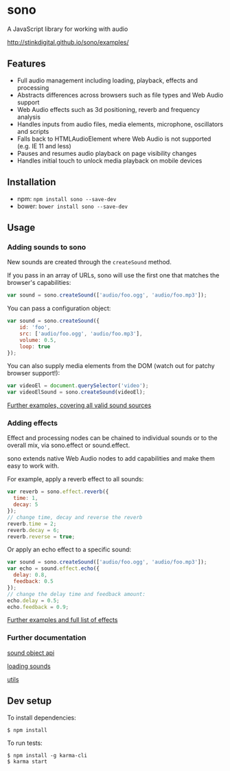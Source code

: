 # sono

A JavaScript library for working with audio

<http://stinkdigital.github.io/sono/examples/>

## Features

* Full audio management including loading, playback, effects and processing
* Abstracts differences across browsers such as file types and Web Audio support
* Web Audio effects such as 3d positioning, reverb and frequency analysis
* Handles inputs from audio files, media elements, microphone, oscillators and scripts
* Falls back to HTMLAudioElement where Web Audio is not supported (e.g. IE 11 and less)
* Pauses and resumes audio playback on page visibility changes
* Handles initial touch to unlock media playback on mobile devices

## Installation

* npm: ```npm install sono --save-dev```
* bower: ```bower install sono --save-dev```

## Usage

### Adding sounds to sono

New sounds are created through the `createSound` method.

If you pass in an array of URLs, sono will use the first one that matches the browser's capabilities:

```javascript
var sound = sono.createSound(['audio/foo.ogg', 'audio/foo.mp3']);
```

You can pass a configuration object:

```javascript
var sound = sono.createSound({
    id: 'foo',
    src: ['audio/foo.ogg', 'audio/foo.mp3'],
    volume: 0.5,
    loop: true
});
```

You can also supply media elements from the DOM (watch out for patchy browser support!):

```javascript
var videoEl = document.querySelector('video');
var videoElSound = sono.createSound(videoEl);
```

[Further examples, covering all valid sound sources](docs/sono.md#createsound)


### Adding effects

Effect and processing nodes can be chained to individual sounds or to the overall mix, via sono.effect or sound.effect.

sono extends native Web Audio nodes to add capabilities and make them easy to work with.

For example, apply a reverb effect to all sounds:

```javascript
var reverb = sono.effect.reverb({
  time: 1,
  decay: 5
});
// change time, decay and reverse the reverb
reverb.time = 2;
reverb.decay = 6;
reverb.reverse = true;
```

Or apply an echo effect to a specific sound:

```javascript
var sound = sono.createSound(['audio/foo.ogg', 'audio/foo.mp3']);
var echo = sound.effect.echo({
  delay: 0.8,
  feedback: 0.5
});
// change the delay time and feedback amount:
echo.delay = 0.5;
echo.feedback = 0.9;
```

[Further examples and full list of effects](docs/sono.md#effects)


### Further documentation

[sound object api](docs/sono.md#sound)

[loading sounds](docs/sono.md#load)

[utils](docs/sono.md#utils)


## Dev setup

To install dependencies:

```
$ npm install
```

To run tests:

```
$ npm install -g karma-cli
$ karma start
```
